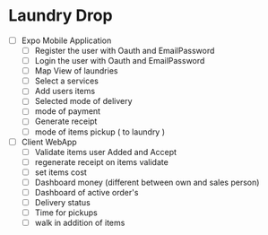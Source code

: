 # Laundry Drop

- [ ] Expo Mobile  Application
  - [ ] Register the user with Oauth and EmailPassword
  - [ ] Login  the user with Oauth and EmailPassword
  - [ ] Map View of laundries
  - [ ] Select a services
  - [ ] Add users items
  - [ ] Selected mode of delivery
  - [ ] mode of payment
  - [ ] Generate receipt
  - [ ] mode of items pickup ( to laundry )

- [ ] Client WebApp
  - [ ] Validate items user Added and Accept
  - [ ] regenerate receipt on items validate
  - [ ] set items cost
  - [ ] Dashboard money (different between own and sales person)
  - [ ] Dashboard of active order's
  - [ ] Delivery status
  - [ ] Time for pickups
  - [ ] walk in addition of items
